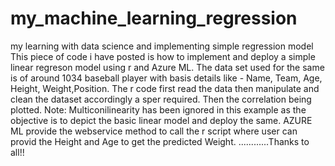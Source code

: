 # my_machine_learning_regression
my learning with data science and implementing simple regression model
This piece of code i have posted is how to implement and deploy a simple linear regreson model using r and Azure ML.
The data set used for the same is of around 1034 baseball player with basis details like - Name, Team, Age, Height, Weight,Position.
The r code first read the data then manipulate and clean the dataset accordingly a sper required.
Then the correlation being plotted.
Note: Multiconilinearity has been ignored in this example as the objective is to depict the basic linear model and deploy the same.
AZURE ML provide the webservice method to call the r script where user can provid the Height and Age to get the predicted Weight.
............Thanks to all!!
